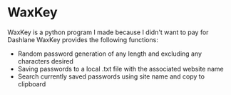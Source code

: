 # WaxKey
 WaxKey is a python program I made because I didn't want to pay for Dashlane
 WaxKey provides the following functions:
 - Random password generation of any length and excluding any characters desired
 - Saving passwords to a local .txt file with the associated website name
 - Search currently saved passwords using site name and copy to clipboard
